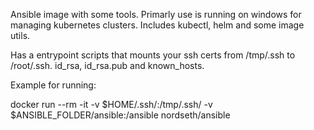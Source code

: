 Ansible image with some tools. Primarly use is running on windows for managing kubernetes clusters.
Includes kubectl, helm and some image utils.

Has a entrypoint scripts that mounts your ssh certs from /tmp/.ssh to /root/.ssh.
id_rsa, id_rsa.pub and known_hosts.

Example for running:

docker run --rm -it -v $HOME/.ssh/:/tmp/.ssh/ -v $ANSIBLE_FOLDER/ansible:/ansible nordseth/ansible

